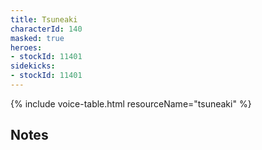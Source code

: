 ```yaml
---
title: Tsuneaki
characterId: 140
masked: true
heroes:
- stockId: 11401
sidekicks:
- stockId: 11401
---
```


{% include voice-table.html resourceName="tsuneaki"
%}

## Notes
